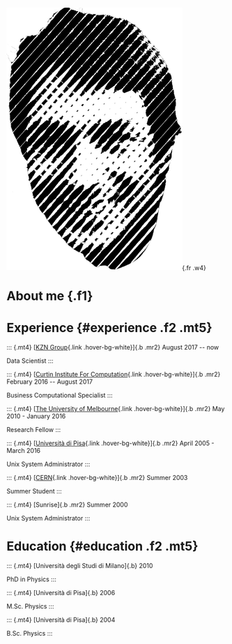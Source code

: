 ![](/images/avatar.png){.fr .w4}

About me {.f1}
========

Experience {#experience .f2 .mt5}
==========

::: {.mt4}
[[KZN Group](https://kzn.io){.link .hover-bg-white}]{.b .mr2} August
2017 -- now

Data Scientist
:::

::: {.mt4}
[[Curtin Institute For
Computation](https://computation.curtin.edu.au){.link
.hover-bg-white}]{.b .mr2} February 2016 -- August 2017

Business Computational Specialist
:::

::: {.mt4}
[[The University of Melbourne](https://ms.unimelb.edu.au){.link
.hover-bg-white}]{.b .mr2} May 2010 - January 2016

Research Fellow
:::

::: {.mt4}
[[Università di Pisa](https://www.unipi.it){.link .hover-bg-white}]{.b
.mr2} April 2005 - March 2016

Unix System Administrator
:::

::: {.mt4}
[[CERN](https://cern.ch){.link .hover-bg-white}]{.b .mr2} Summer 2003

Summer Student
:::

::: {.mt4}
[Sunrise]{.b .mr2} Summer 2000

Unix System Administrator
:::

Education {#education .f2 .mt5}
=========

::: {.mt4}
[Università degli Studi di Milano]{.b} 2010

PhD in Physics
:::

::: {.mt4}
[Università di Pisa]{.b} 2006

M.Sc. Physics
:::

::: {.mt4}
[Università di Pisa]{.b} 2004

B.Sc. Physics
:::
